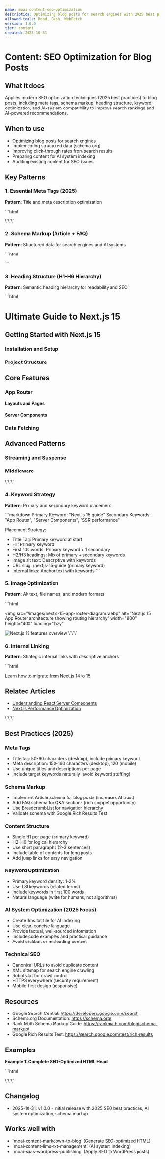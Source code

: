 ```yaml
---
name: moai-content-seo-optimization
description: Optimizing blog posts for search engines with 2025 best practices. Meta tags, schema markup, heading structure, and keyword strategy. Use when optimizing SEO, improving search rankings, or implementing structured data.
allowed-tools: Read, Bash, WebFetch
version: 1.0.0
tier: content
created: 2025-10-31
---
```


# Content: SEO Optimization for Blog Posts

## What it does

Applies modern SEO optimization techniques (2025 best practices) to blog posts, including meta tags, schema markup, heading structure, keyword optimization, and AI-system compatibility to improve search rankings and AI-powered recommendations.

## When to use

- Optimizing blog posts for search engines
- Implementing structured data (schema.org)
- Improving click-through rates from search results
- Preparing content for AI system indexing
- Auditing existing content for SEO issues

## Key Patterns

### 1. Essential Meta Tags (2025)

**Pattern**: Title and meta description optimization

\`\`\`html
<!-- Title Tag (50-60 chars) -->
<title>Ultimate Guide to Next.js 15 - Performance & SSR</title>

<!-- Meta Description (150-160 chars desktop, 120 mobile) -->
<meta name="description" content="Learn Next.js 15 with practical examples: App Router, Server Components, streaming, and performance optimization for production apps.">

<!-- Open Graph (Social Media) -->
<meta property="og:title" content="Ultimate Guide to Next.js 15">
<meta property="og:description" content="Master Next.js 15...">
<meta property="og:image" content="https://example.com/og-image.jpg">
<meta property="og:type" content="article">

<!-- Twitter Card -->
<meta name="twitter:card" content="summary_large_image">
<meta name="twitter:title" content="Ultimate Guide to Next.js 15">
<meta name="twitter:description" content="Master Next.js 15...">
<meta name="twitter:image" content="https://example.com/twitter-image.jpg">

<!-- Canonical URL -->
<link rel="canonical" href="https://example.com/nextjs-15-guide">
\`\`\`

### 2. Schema Markup (Article + FAQ)

**Pattern**: Structured data for search engines and AI systems

\`\`\`html
<script type="application/ld+json">
{
  "@context": "https://schema.org",
  "@type": "BlogPosting",
  "headline": "Ultimate Guide to Next.js 15",
  "image": "https://example.com/featured-image.jpg",
  "datePublished": "2025-10-31T09:00:00Z",
  "dateModified": "2025-10-31T09:00:00Z",
  "author": {
    "@type": "Person",
    "name": "John Doe",
    "url": "https://example.com/author/john-doe"
  },
  "publisher": {
    "@type": "Organization",
    "name": "Example Blog",
    "logo": {
      "@type": "ImageObject",
      "url": "https://example.com/logo.png"
    }
  },
  "description": "Comprehensive guide to Next.js 15...",
  "mainEntityOfPage": {
    "@type": "WebPage",
    "@id": "https://example.com/nextjs-15-guide"
  }
}
</script>

<!-- FAQ Schema -->
<script type="application/ld+json">
{
  "@context": "https://schema.org",
  "@type": "FAQPage",
  "mainEntity": [{
    "@type": "Question",
    "name": "What is Next.js 15?",
    "acceptedAnswer": {
      "@type": "Answer",
      "text": "Next.js 15 is the latest version..."
    }
  }, {
    "@type": "Question",
    "name": "What are the key features?",
    "acceptedAnswer": {
      "@type": "Answer",
      "text": "Key features include App Router..."
    }
  }]
}
</script>
\`\`\`

### 3. Heading Structure (H1-H6 Hierarchy)

**Pattern**: Semantic heading hierarchy for readability and SEO

\`\`\`html
<!-- Single H1 per page -->
<h1>Ultimate Guide to Next.js 15</h1>

<!-- H2 for major sections -->
<h2>Getting Started with Next.js 15</h2>
  <h3>Installation and Setup</h3>
  <h3>Project Structure</h3>

<h2>Core Features</h2>
  <h3>App Router</h3>
    <h4>Layouts and Pages</h4>
    <h4>Server Components</h4>
  <h3>Data Fetching</h3>

<h2>Advanced Patterns</h2>
  <h3>Streaming and Suspense</h3>
  <h3>Middleware</h3>
\`\`\`

### 4. Keyword Strategy

**Pattern**: Primary and secondary keyword placement

\`\`\`markdown
Primary Keyword: "Next.js 15 guide"
Secondary Keywords: "App Router", "Server Components", "SSR performance"

Placement Strategy:
- Title Tag: Primary keyword at start
- H1: Primary keyword
- First 100 words: Primary keyword + 1 secondary
- H2/H3 headings: Mix of primary + secondary keywords
- Image alt text: Descriptive with keywords
- URL slug: /nextjs-15-guide (primary keyword)
- Internal links: Anchor text with keywords
\`\`\`

### 5. Image Optimization

**Pattern**: Alt text, file names, and modern formats

\`\`\`html
<!-- Descriptive file name -->
<img 
  src="/images/nextjs-15-app-router-diagram.webp"
  alt="Next.js 15 App Router architecture showing routing hierarchy"
  width="800"
  height="400"
  loading="lazy"
>

<!-- Responsive images -->
<picture>
  <source srcset="/images/hero.webp" type="image/webp">
  <source srcset="/images/hero.jpg" type="image/jpeg">
  <img src="/images/hero.jpg" alt="Next.js 15 features overview">
</picture>
\`\`\`

### 6. Internal Linking

**Pattern**: Strategic internal links with descriptive anchors

\`\`\`html
<!-- Good internal link -->
<a href="/nextjs-14-migration-guide">
  Learn how to migrate from Next.js 14 to 15
</a>

<!-- Related content links -->
<section class="related-posts">
  <h2>Related Articles</h2>
  <ul>
    <li><a href="/react-server-components">Understanding React Server Components</a></li>
    <li><a href="/nextjs-performance">Next.js Performance Optimization</a></li>
  </ul>
</section>
\`\`\`

## Best Practices (2025)

### Meta Tags
- Title tag: 50-60 characters (desktop), include primary keyword
- Meta description: 150-160 characters (desktop), 120 (mobile)
- Use unique titles and descriptions per page
- Include target keywords naturally (avoid keyword stuffing)

### Schema Markup
- Implement Article schema for blog posts (increases AI trust)
- Add FAQ schema for Q&A sections (rich snippet opportunity)
- Use BreadcrumbList for navigation hierarchy
- Validate schema with Google Rich Results Test

### Content Structure
- Single H1 per page (primary keyword)
- H2-H6 for logical hierarchy
- Use short paragraphs (2-3 sentences)
- Include table of contents for long posts
- Add jump links for easy navigation

### Keyword Optimization
- Primary keyword density: 1-2%
- Use LSI keywords (related terms)
- Include keywords in first 100 words
- Natural language (write for humans, not algorithms)

### AI System Optimization (2025 Focus)
- Create llms.txt file for AI indexing
- Use clear, concise language
- Provide factual, well-sourced information
- Include code examples and practical guidance
- Avoid clickbait or misleading content

### Technical SEO
- Canonical URLs to avoid duplicate content
- XML sitemap for search engine crawling
- Robots.txt for crawl control
- HTTPS everywhere (security requirement)
- Mobile-first design (responsive)

## Resources

- Google Search Central: https://developers.google.com/search
- Schema.org Documentation: https://schema.org/
- Rank Math Schema Markup Guide: https://rankmath.com/blog/schema-markup/
- Google Rich Results Test: https://search.google.com/test/rich-results

## Examples

**Example 1: Complete SEO-Optimized HTML Head**

\`\`\`html
<!DOCTYPE html>
<html lang="en">
<head>
  <meta charset="UTF-8">
  <meta name="viewport" content="width=device-width, initial-scale=1.0">
  
  <title>Next.js 15 Guide: App Router, SSR & Performance | 2025</title>
  <meta name="description" content="Master Next.js 15 with this comprehensive guide covering App Router, Server Components, data fetching, and performance optimization.">
  
  <link rel="canonical" href="https://example.com/nextjs-15-guide">
  
  <meta property="og:title" content="Next.js 15 Guide: App Router & SSR">
  <meta property="og:description" content="Comprehensive Next.js 15 tutorial...">
  <meta property="og:image" content="https://example.com/og-nextjs-15.jpg">
  <meta property="og:url" content="https://example.com/nextjs-15-guide">
  <meta property="og:type" content="article">
  
  <meta name="twitter:card" content="summary_large_image">
  <meta name="twitter:title" content="Next.js 15 Guide">
  <meta name="twitter:description" content="Master Next.js 15...">
  <meta name="twitter:image" content="https://example.com/twitter-card.jpg">
  
  <script type="application/ld+json">
  {
    "@context": "https://schema.org",
    "@type": "BlogPosting",
    "headline": "Next.js 15 Guide: App Router, SSR & Performance",
    "datePublished": "2025-10-31T09:00:00Z",
    "author": {"@type": "Person", "name": "John Doe"}
  }
  </script>
</head>
<body>
  <!-- Content here -->
</body>
</html>
\`\`\`

## Changelog
- 2025-10-31: v1.0.0 - Initial release with 2025 SEO best practices, AI system optimization, schema markup

## Works well with
- \`moai-content-markdown-to-blog\` (Generate SEO-optimized HTML)
- \`moai-content-llms-txt-management\` (AI system indexing)
- \`moai-saas-wordpress-publishing\` (Apply SEO to WordPress posts)
